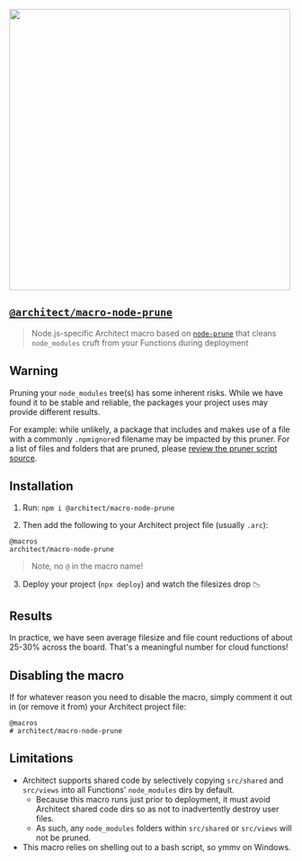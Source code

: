 [<img src="https://s3-us-west-2.amazonaws.com/arc.codes/architect-logo-500b@2x.png" width=500>](https://www.npmjs.com/package/@architect/architect)

## [`@architect/macro-node-prune`](https://www.npmjs.com/package/@architect/macro-node-prune)

> Node.js-specific Architect macro based on [`node-prune`](https://github.com/tuananh/node-prune) that cleans `node_modules` cruft from your Functions during deployment


## Warning

Pruning your `node_modules` tree(s) has some inherent risks. While we have found it to be stable and reliable, the packages your project uses may provide different results.

For example: while unlikely, a package that includes and makes use of a file with a commonly `.npmignore`d filename may be impacted by this pruner. For a list of files and folders that are pruned, please [review the pruner script source](https://github.com/architect/macro-node-prune/blob/master/prune.sh).


## Installation

1. Run: `npm i @architect/macro-node-prune`

2. Then add the following to your Architect project file (usually `.arc`):

```
@macros
architect/macro-node-prune
```

> Note, no `@` in the macro name!

3. Deploy your project (`npx deploy`) and watch the filesizes drop 📉


## Results

In practice, we have seen average filesize and file count reductions of about 25-30% across the board. That's a meaningful number for cloud functions!


## Disabling the macro

If for whatever reason you need to disable the macro, simply comment it out in (or remove it from) your Architect project file:

```
@macros
# architect/macro-node-prune
```


## Limitations

- Architect supports shared code by selectively copying `src/shared` and `src/views` into all Functions' `node_modules` dirs by default.
  - Because this macro runs just prior to deployment, it must avoid Architect shared code dirs so as not to inadvertently destroy user files.
  - As such, any `node_modules` folders within `src/shared` or `src/views` will not be pruned.
- This macro relies on shelling out to a bash script, so ymmv on Windows.
